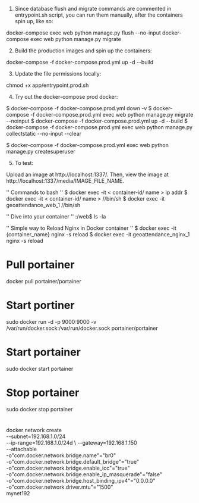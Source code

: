1. Since database flush and migrate commands are commented in entrypoint.sh script, you can run them manually, after the containers spin up, like so:

docker-compose exec web python manage.py flush --no-input
docker-compose exec web python manage.py migrate

2. Build the production images and spin up the containers:

docker-compose -f docker-compose.prod.yml up -d --build

3. Update the file permissions locally:

chmod +x app/entrypoint.prod.sh

4. Try out the docker-compose prod docker:

$ docker-compose -f docker-compose.prod.yml down -v
$ docker-compose -f docker-compose.prod.yml exec web python manage.py migrate --noinput
$ docker-compose -f docker-compose.prod.yml up -d --build
$ docker-compose -f docker-compose.prod.yml exec web python manage.py collectstatic --no-input --clear

$ docker-compose -f docker-compose.prod.yml exec web python manage.py createsuperuser

5. To test:

Upload an image at http://localhost:1337/.
Then, view the image at http://localhost:1337/media/IMAGE_FILE_NAME.


'' Commands to bash ''
$ docker exec -it < container-id/ name > ip addr
$ docker exec -it < container-id/ name > //bin/sh
$ docker exec -it geoattendance_web_1 //bin/sh


'' Dive into your container ''
:/web$  ls -la

'' Simple way to Reload Nginx in Docker container ''
$ docker exec -it {container_name} nginx -s reload
$ docker exec -it geoattendance_nginx_1 nginx -s reload

# Pull portainer
docker pull portainer/portainer

# Start portiner
sudo docker run -d -p 9000:9000 -v /var/run/docker.sock:/var/run/docker.sock portainer/portainer


# Start portainer
sudo docker start portainer

# Stop portainer
sudo docker stop portainer

#
docker network create \
--subnet=192.168.1.0/24 \
--ip-range=192.168.1.0/24d \ 
--gateway=192.168.1.150 \
--attachable \
-o"com.docker.network.bridge.name"="br0" \
-o"com.docker.network.bridge.default_bridge"="true" \
-o"com.docker.network.bridge.enable_icc"="true"\
-o"com.docker.network.bridge.enable_ip_masquerade"="false" \
-o"com.docker.network.bridge.host_binding_ipv4"="0.0.0.0" \
-o"com.docker.network.driver.mtu"="1500" \
mynet192